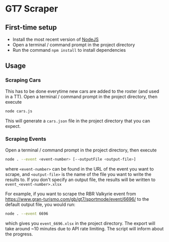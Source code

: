 # GT7 Scraper

## First-time setup

- Install the most recent version of [NodeJS](https://nodejs.org/)
- Open a terminal / command prompt in the project directory
- Run the command `npm install` to install dependencies

## Usage

### Scraping Cars

This has to be done everytime new cars are added to the roster (and used in a TT).
Open a terminal / command prompt in the project directory, then execute

```bash
node cars.js
```

This will generate a `cars.json` file in the project directory that you can expect.

### Scraping Events

Open a terminal / command prompt in the project directory, then execute

```bash
node . --event <event-number> [--outputFile <output-file>]
```

where `<event-number>` can be found in the URL of the event you want to scrape, and `<output-file>` is the name of the file you want to write the results to. If you don't specify an output file, the results will be written to `event_<event-number>.xlsx`

For example, if you want to scrape the RBR Valkyrie event from https://www.gran-turismo.com/gb/gt7/sportmode/event/6696/ to the default output file, you would run:

```bash
node . --event 6696
```

which gives you `event_6696.xlsx` in the project directory. The export will take around ~10 minutes due to API rate limiting. The script will inform about the progress.
